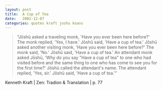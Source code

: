 ```yaml
---
layout: post
title:  A Cup of Tea
date:   2002-12-07
categories: quotes kraft joshu koans
---
```


>"Jōshū asked a traveling monk, 'Have you ever been here before?' The monk replied, 'Yes, I have.' Jōshū said, 'Have a cup of tea.' Jōshū asked another visiting monk, 'Have you ever been here before?' The monk said, 'No.' Jōshū said, 'Have a cup of tea.' An attendant monk asked Jōshū, 'Why do you say "Have a cup of tea" to one who had visited before and the same thing to one who has come to see you for the first time?' Jōshū called the attendant's name. The attendant replied, 'Yes, sir.' Jōshū said, 'Have a cup of tea.'"

Kenneth Kraft | Zen: Tradion & Translation | p. 77


[jekyll-gh]: https://github.com/mojombo/jekyll
[jekyll]:    http://jekyllrb.com
